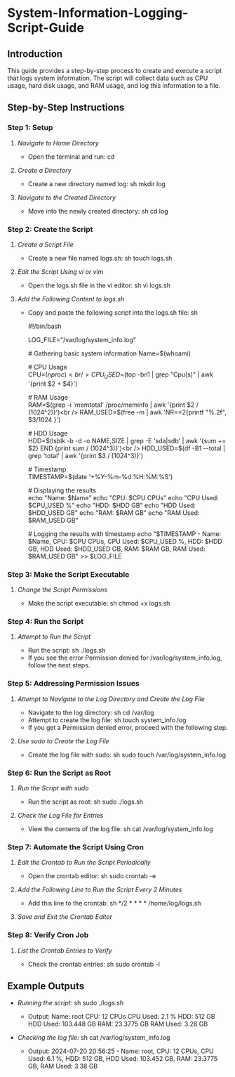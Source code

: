 # System-Information-Logging-Script-Guide

## Introduction

This guide provides a step-by-step process to create and execute a
script that logs system information. The script will collect data such
as CPU usage, hard disk usage, and RAM usage, and log this information
to a file.

## Step-by-Step Instructions

### Step 1: Setup

1.  *Navigate to Home Directory*

    - Open the terminal and run: cd

2.  *Create a Directory*

    - Create a new directory named log: sh mkdir log

3.  *Navigate to the Created Directory*

    - Move into the newly created directory: sh cd log

### Step 2: Create the Script

1.  *Create a Script File*

    - Create a new file named logs.sh: sh touch logs.sh

2.  *Edit the Script Using vi or vim*

    - Open the logs.sh file in the vi editor: sh vi logs.sh

3.  *Add the Following Content to logs.sh*

    - Copy and paste the following script into the logs.sh file: sh
    
      \#!/bin/bash

      LOG_FILE="/var/log/system_info.log"

      \# Gathering basic system information
        Name=$(whoami)

      \# CPU Usage<br />
        CPU=$(nproc)<br />
        CPU_USED=$(top -bn1 | grep "Cpu(s)" | awk '{print $2 + $4}') <br />

      \# RAM Usage<br />
        RAM=$(grep -i 'memtotal' /proc/meminfo | awk '{print $2 / (1024^2)}')<br />
        RAM_USED=$(free -m | awk 'NR==2{printf "%.2f", $3/1024 }') <br />

      \# HDD Usage<br />
        HDD=$(lsblk -b -d -o NAME,SIZE | grep -E 'sda|sdb' | awk '{sum += $2} END {print sum / (1024^3)}')<br />
        HDD_USED=$(df -B1 --total | grep 'total' | awk '{print $3 / (1024^3)}') <br />

      \# Timestamp<br />
        TIMESTAMP=$(date '+%Y-%m-%d %H:%M:%S')<br />

      \# Displaying the results<br />
        echo "Name: $Name"
        echo "CPU: $CPU CPUs"
        echo "CPU Used: $CPU_USED %"
        echo "HDD: $HDD GB"
        echo "HDD Used: $HDD_USED GB"
        echo "RAM: $RAM GB"
        echo "RAM Used: $RAM_USED GB"

      \# Logging the results with timestamp
        echo "$TIMESTAMP - Name: $Name, CPU: $CPU CPUs, CPU Used: $CPU_USED %, HDD: $HDD GB, HDD Used: $HDD_USED GB, RAM: $RAM GB, RAM Used: $RAM_USED GB" >> $LOG_FILE


### 

### Step 3: Make the Script Executable

1.  *Change the Script Permissions*

    - Make the script executable: sh chmod +x logs.sh

### Step 4: Run the Script

1.  *Attempt to Run the Script*

    - Run the script: sh ./logs.sh
    - If you see the error Permission denied for
      /var/log/system_info.log, follow the next steps.

### Step 5: Addressing Permission Issues

1.  *Attempt to Navigate to the Log Directory and Create the Log File*

    - Navigate to the log directory: sh cd /var/log
    - Attempt to create the log file: sh touch system_info.log
    - If you get a Permission denied error, proceed with the following
      step.

2.  *Use sudo to Create the Log File*

    - Create the log file with sudo: sh sudo touch
      /var/log/system_info.log

### Step 6: Run the Script as Root

1.  *Run the Script with sudo*

    - Run the script as root: sh sudo ./logs.sh

2.  *Check the Log File for Entries*

    - View the contents of the log file: sh cat /var/log/system_info.log

### Step 7: Automate the Script Using Cron

1.  *Edit the Crontab to Run the Script Periodically*

    - Open the crontab editor: sh sudo crontab -e

2.  *Add the Following Line to Run the Script Every 2 Minutes*

    - Add this line to the crontab: sh \*/2 \* \* \* \*
      /home/log/logs.sh

3.  *Save and Exit the Crontab Editor*

### Step 8: Verify Cron Job

1.  *List the Crontab Entries to Verify*

    - Check the crontab entries: sh sudo crontab -l

## Example Outputs

- *Running the script:* sh sudo ./logs.sh

  - Output: Name: root CPU: 12 CPUs CPU Used: 2.1 % HDD: 512 GB HDD
    Used: 103.448 GB RAM: 23.3775 GB RAM Used: 3.28 GB

- *Checking the log file:* sh cat /var/log/system_info.log

  - Output: 2024-07-20 20:56:25 - Name: root, CPU: 12 CPUs, CPU Used:
    6.1 %, HDD: 512 GB, HDD Used: 103.452 GB, RAM: 23.3775 GB, RAM Used:
    3.38 GB
